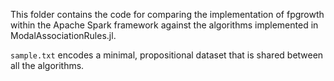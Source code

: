 This folder contains the code for comparing the implementation of fpgrowth within the Apache Spark framework against the algorithms implemented in ModalAssociationRules.jl.

`sample.txt` encodes a minimal, propositional dataset that is shared between all the algorithms.